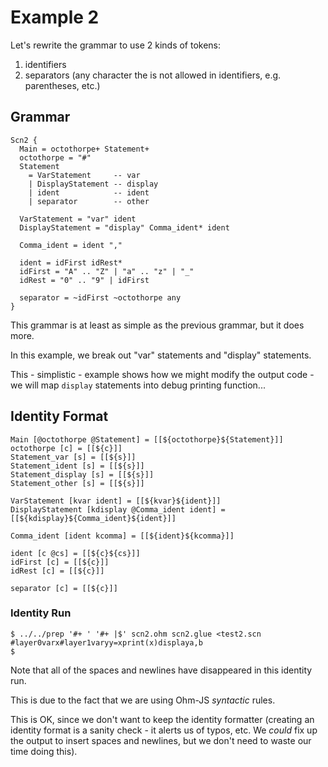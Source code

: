 # Example 2
Let's rewrite the grammar to use 2 kinds of tokens:
1. identifiers
2. separators (any character the is not allowed in identifiers, e.g. parentheses, etc.)

## Grammar
```
Scn2 {
  Main = octothorpe+ Statement+
  octothorpe = "#"
  Statement 
    = VarStatement     -- var
    | DisplayStatement -- display
    | ident            -- ident
    | separator        -- other

  VarStatement = "var" ident
  DisplayStatement = "display" Comma_ident* ident

  Comma_ident = ident ","

  ident = idFirst idRest*
  idFirst = "A" .. "Z" | "a" .. "z" | "_"
  idRest = "0" .. "9" | idFirst

  separator = ~idFirst ~octothorpe any
}
```
This grammar is at least as simple as the previous grammar, but it does more.

In this example, we break out "var" statements and "display" statements.

This - simplistic - example shows how we might modify the output code - we will map `display` statements into debug printing function...

## Identity Format
```
Main [@octothorpe @Statement] = [[${octothorpe}${Statement}]]
octothorpe [c] = [[${c}]]
Statement_var [s] = [[${s}]]
Statement_ident [s] = [[${s}]]
Statement_display [s] = [[${s}]]
Statement_other [s] = [[${s}]]

VarStatement [kvar ident] = [[${kvar}${ident}]]
DisplayStatement [kdisplay @Comma_ident ident] = [[${kdisplay}${Comma_ident}${ident}]]

Comma_ident [ident kcomma] = [[${ident}${kcomma}]]

ident [c @cs] = [[${c}${cs}]]
idFirst [c] = [[${c}]]
idRest [c] = [[${c}]]

separator [c] = [[${c}]]
```
### Identity Run
```
$ ../../prep '#+ ' '#+ |$' scn2.ohm scn2.glue <test2.scn
#layer0varx#layer1varyy=xprint(x)displaya,b
$
```
Note that all of the spaces and newlines have disappeared in this identity run.

This is due to the fact that we are using Ohm-JS *syntactic* rules.

This is OK, since we don't want to keep the identity formatter (creating an identity format is a sanity check - it alerts us of typos, etc.  We *could* fix up the output to insert spaces and newlines, but we don't need to waste our time doing this).
